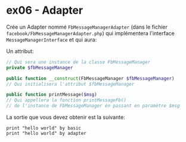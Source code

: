 # ex06 - Adapter

Crée un Adapter nommé `FbMessageManagerAdapter` (dans le fichier `facebook/FbMessageManagerAdapter.php`) qui implémentera l'interface `MessageManagerInterface` et qui aura:

Un attribut:
```php
// Qui sera une instance de la classe FbMessageManager
private $fbMessageManager
```

```php
public function __construct(FbMessageManager $fbMessageManager)
// Qui initialisera l'attribut $fbMessageManager

public function printMessage($msg)
// Qui appellera la fonction printMessageFb()
// de l'instance de FbMessageManager en passant en paramètre $msg
```

La sortie que vous devez obtenir est la suivante: 
```
print "hello world" by basic
print "hello world" by adapter
```
